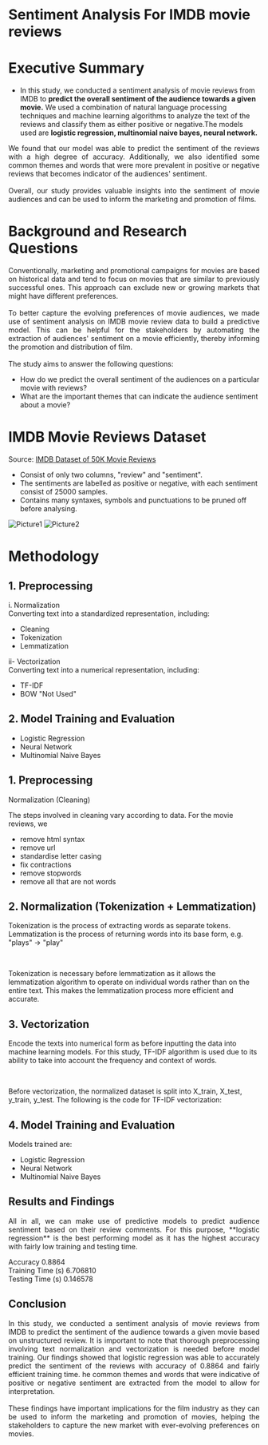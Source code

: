 
# Sentiment Analysis For IMDB movie reviews

# Executive Summary

- In this study, we conducted a sentiment analysis of movie 
reviews from IMDB to **predict the overall sentiment of the 
audience towards a given movie.** We used a combination of 
natural language processing techniques and machine learning
algorithms to analyze the text of the reviews and classify 
them as either positive or negative.The models used are 
**logistic regression, multinomial naive bayes, neural network.**

<div align="justify">
We found that our model was able to predict the sentiment of the 
reviews with a high degree of accuracy. Additionally, we also 
identified some common themes and words that were more prevalent 
in positive or negative reviews that becomes indicator of the 
audiences' sentiment.
</div>
<br>
    
<div align="justify">
Overall, our study provides valuable insights into the sentiment
of movie audiences and can be used to inform the marketing and 
promotion of films.
</div>


# Background and Research Questions

<div align="justify">
    Conventionally, marketing and promotional campaigns for movies are
    based on historical data and tend to focus on movies that are
    similar to previously successful ones. This approach can exclude
    new or growing markets that might have different preferences.
</div>
<br>
<div align="justify">
    To better capture the evolving preferences of movie audiences,
    we made use of sentiment analysis on IMDB movie review data to 
    build a predictive model. This can be helpful for the stakeholders
    by automating the extraction of audiences' sentiment on a movie 
    efficiently, thereby informing the promotion and distribution of film.
        </div><br>
    The study aims to answer the following questions:

-   How do we predict the overall sentiment of the audiences on a
    particular movie with reviews?
-   What are the important themes that can indicate the audience
    sentiment about a movie?

# IMDB Movie Reviews Dataset 

Source: [IMDB Dataset of 50K Movie Reviews](https://www.kaggle.com/lakshmi25npathi/imdb-dataset-of-50k-movie-reviews)

-   Consist of only two columns, "review" and "sentiment".
-   The sentiments are labelled as positive or negative, with each
    sentiment consist of 25000 samples.
-   Contains many syntaxes, symbols and punctuations to be pruned off
    before analysing.

![Picture1](https://user-images.githubusercontent.com/126220185/222567838-3e1f5ed9-fcf2-40a1-9ab7-83049c216c27.png)
![Picture2](https://user-images.githubusercontent.com/126220185/222567855-567778c0-c976-4401-93a7-eff0d675658d.png)




# Methodology

## 1. Preprocessing <br>

i.  Normalization <br>
Converting text into a standardized representation, including:
-   Cleaning
-   Tokenization
-   Lemmatization

ii- Vectorization <br>
Converting text into a numerical representation, including:
-   TF-IDF 
-   BOW "Not Used"

## 2. Model Training and Evaluation
-   Logistic Regression
-   Neural Network
-   Multinomial Naive Bayes





## 1. Preprocessing 

Normalization (Cleaning) <br>

The steps involved in cleaning vary according to data. For the movie reviews, we

-   remove html syntax
-   remove url
-   standardise letter casing
-   fix contractions
-   remove stopwords
-   remove all that are not words



## 2. Normalization (Tokenization + Lemmatization) <br>

Tokenization is the process of extracting words as separate tokens.
Lemmatization is the process of returning words into its base form, 
e.g. "plays" -\> "play" 

<br>

Tokenization is necessary before lemmatization as it allows the 
lemmatization algorithm to operate on individual words rather than
on the entire text. This makes the lemmatization process more efficient
and accurate.




## 3. Vectorization

Encode the texts into numerical form as before inputting the data 
into machine learning models. For this study, TF-IDF algorithm is used 
due to its ability to take into account the frequency and context of words.

<br>

Before vectorization, the normalized dataset is split
into X_train, X_test, y_train, y_test.
The following is the code for TF-IDF vectorization:


## 4. Model Training and Evaluation 

Models trained are:
-   Logistic Regression
-   Neural Network
-   Multinomial Naive Bayes


## Results and Findings

<div align="justify">
All in all, we can make use of predictive models to predict
audience sentiment based on their review comments. For this purpose,
**logistic regression**
is the best performing model as it has the 
highest accuracy with fairly low training and testing time.
</div>
                                                                
  Accuracy            0.8864                
  Training Time (s)   6.706810              
  Testing Time (s)    0.146578             


## Conclusion 

<div align="justify">
In this study, we conducted a sentiment analysis of movie reviews from
IMDB to predict the sentiment of the audience towards a given movie based on
unstructured review. It is important to note that thorough preprocessing involving
text normalization and vectorization is needed before model training. Our findings
showed that logistic regression was able to accurately predict the sentiment of the
reviews with accuracy of 0.8864 and fairly efficient training time. he common themes
and words that were indicative of positive or negative sentiment are extracted from
the model to allow for interpretation.
</div> <br>

<div align="justify">
These findings have important implications for the film industry as they can be used
to inform the marketing and promotion of movies, helping the stakeholders to capture
the new market with ever-evolving preferences on movies.
</div>
